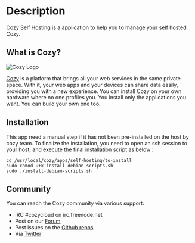 # Description

Cozy Self Hosting is a application to help you to manage your self hosted Cozy.

## What is Cozy?

![Cozy Logo](https://raw.github.com/cozy/cozy-setup/gh-pages/assets/images/happycloud.png)

[Cozy](http://cozy.io) is a platform that brings all your web services in the
same private space.  With it, your web apps and your devices can share data
easily, providing you
with a new experience. You can install Cozy on your own hardware where no one
profiles you. You install only the applications you want. You can build your
own one too.

## Installation

This app need a manual step if it has not been pre-installed on the host by cozy team.
To finalize the installation, you need to open an ssh session to your host, and execute the final installation script as below :

```
cd /usr/local/cozy/apps/self-hosting/to-install
sudo chmod u+x install-debian-scripts.sh
sudo ./install-debian-scripts.sh
```


## Community

You can reach the Cozy community via various support:

* IRC #cozycloud on irc.freenode.net
* Post on our [Forum](https://forum.cozy.io)
* Post issues on the [Github repos](https://github.com/cozy/)
* Via [Twitter](http://twitter.com/mycozycloud)
